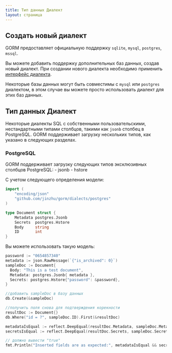 ```yaml
---
title: Тип данных Диалект
layout: страница
---
```


## Создать новый диалект

GORM предоставляет официальную поддержку `sqlite`, `mysql`, `postgres`, `mssql`.

Вы можете добавить поддержку дополнительных баз данных, создав новый диалект. При создании нового диалекта необходимо применить [интерфейс диалекта](https://godoc.org/github.com/jinzhu/gorm#Dialect).

Некоторые базы данных могут быть совместимы с `mysql` или `postgres` диалектом, в этом случае вы можете просто использовать диалект для этих баз данных.

## Тип данных Диалект

Некоторые диалекты SQL с собственными пользовательскими, нестандартными типами столбцов, такими как `jsonb` столбец в PostgreSQL. GORM поддерживает загрузку нескольких типов, как указано в следующих разделах.

### PostgreSQL

GORM поддерживает загрузку следующих типов эксклюзивных столбцов PostgreSQL: - jsonb - hstore

С учетом следующего определения модели:

```go
import (
    "encoding/json"
    "github.com/jinzhu/gorm/dialects/postgres"
)

type Document struct {
    Metadata postgres.Jsonb
    Secrets  postgres.Hstore
    Body     string
    ID       int
}
```

Вы можете использовать такую модель:

```go
password := "0654857340"
metadata := json.RawMessage(`{"is_archived": 0}`)
sampleDoc := Document{
  Body: "This is a test document",
  Metadata: postgres.Jsonb{ metadata },
  Secrets: postgres.Hstore{"password": &password},
}

//добавить sampleDoc в базу данных
db.Create(&sampleDoc)

//получить поля снова для подтверждения корекности
resultDoc := Document{}
db.Where("id = ?", sampleDoc.ID).First(&resultDoc)

metadataIsEqual := reflect.DeepEqual(resultDoc.Metadata, sampleDoc.Metadata)
secretsIsEqual := reflect.DeepEqual(resultDoc.Secrets, sampleDoc.Secrets)

// должно вывести "true"
fmt.Println("Inserted fields are as expected:", metadataIsEqual && secretsIsEqual)
```